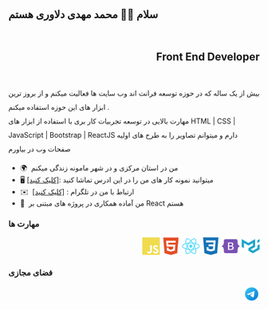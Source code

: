 <h2 style="padding-bottom: 30px;">سلام  🙋‍♂️ محمد مهدی دلاوری هستم </h2>

<h2 style="direction: rtl; padding-bottom: 30px;">Front End Developer</h2>

<p style="line-height: 2;">بیش از یک ساله که در حوزه توسعه فرانت اند وب سایت ها فعالیت میکنم و از بروز ترین ابزار های این حوزه استفاده میکنم .
<br> مهارت بالایی در توسعه تجربیات کار بری با استفاده از ابزار های 
 HTML | CSS | JavaScript | Bootstrap | ReactJS 
دارم و میتوانم تصاویر را به طرح های اولیه صفحات وب در بیاورم
</p>

<ul>
    <li> 🌍  من در استان مرکزی و در شهر مامونه زندگی میکنم </li>
    <li> 🖥️  میتوانید نمونه کار های من را در این ادرس تماشا کنید :<a href="https://github.com/Mohammad-Mehdi-Delavari?tab=repositories">[کلیک کنید]</a></li>
    <li> ✉️  ارتباط با من در تلگرام : <a href="https://t.me/mohammadMahdiDelavari">[کلیک کنید]</a></li>
    <li> 🤝  من آماده همکاری در پروژه های مبتنی بر React هستم</li>
    <!-- - 🧠  I'm learning NextJS -->
</ul>

### مهارت ها

<p align="right">
    <a href="https://developer.mozilla.org/en-US/docs/Web/JavaScript" target="_blank" rel="noreferrer"><img src="https://raw.githubusercontent.com/sabzlearn-ir/sabzlearn-ir/4d2a781931f79c747a132c28eae4ebfbb8eaa7d7/javascript-colored.svg" width="36" height="36" alt="Javascript" /></a>
    <a href="https://developer.mozilla.org/en-US/docs/Glossary/HTML5" target="_blank" rel="noreferrer"><img src="https://raw.githubusercontent.com/sabzlearn-ir/sabzlearn-ir/4d2a781931f79c747a132c28eae4ebfbb8eaa7d7/html5-colored.svg" width="36" height="36" alt="HTML5" /></a>
    <a href="https://reactjs.org/" target="_blank" rel="noreferrer"><img src="https://raw.githubusercontent.com/sabzlearn-ir/sabzlearn-ir/4d2a781931f79c747a132c28eae4ebfbb8eaa7d7/react-colored.svg" width="36" height="36" alt="React" /></a>
    <a href="https://www.w3.org/TR/CSS/#css" target="_blank" rel="noreferrer"><img src="https://raw.githubusercontent.com/sabzlearn-ir/sabzlearn-ir/4d2a781931f79c747a132c28eae4ebfbb8eaa7d7/css3-colored.svg" width="36" height="36" alt="CSS3" /></a>
    <a href="https://getbootstrap.com/" target="_blank" rel="noreferrer"><img src="https://raw.githubusercontent.com/sabzlearn-ir/sabzlearn-ir/4d2a781931f79c747a132c28eae4ebfbb8eaa7d7/bootstrap-colored.svg" width="36" height="36" alt="Bootstrap" /></a>
    <a href="https://mui.com/" target="_blank" rel="noreferrer"><img src="https://raw.githubusercontent.com/sabzlearn-ir/sabzlearn-ir/4d2a781931f79c747a132c28eae4ebfbb8eaa7d7/materialui-colored.svg" width="36" height="36" alt="Material UI" /></a>
</p>

### فضای مجازی

<p align="right">
    <a href="https://t.me/mohammadMahdiDelavari" target="_blank" rel="noreferrer"><img src="./icons8-telegram-48.png" width="32" height="32" /></a>
</p>
